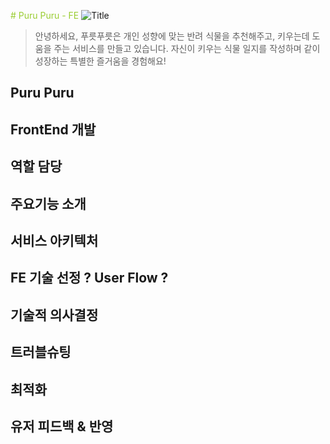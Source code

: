 <span style="color:yellowgreen"># Puru Puru - FE</span>
![Title](https://github.com/puru-puru/puru-puru-FE/assets/105138020/bd9ef7a4-60b7-48a8-b303-3b9fb2777c9f)
> 안녕하세요, 푸릇푸릇은 개인 성향에 맞는 반려 식물을 추천해주고, 키우는데 도움을 주는 서비스를 만들고 있습니다.
>  자신이 키우는 식물 일지를 작성하며 같이 성장하는 특별한 즐거움을 경험해요!

## Puru Puru

## FrontEnd 개발

## 역할 담당

## 주요기능 소개

## 서비스 아키텍처

## FE 기술 선정 ? User Flow ?

## 기술적 의사결정

## 트러블슈팅

## 최적화

## 유저 피드백 & 반영
